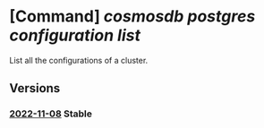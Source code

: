 # [Command] _cosmosdb postgres configuration list_

List all the configurations of a cluster.

## Versions

### [2022-11-08](/Resources/mgmt-plane/L3N1YnNjcmlwdGlvbnMve30vcmVzb3VyY2Vncm91cHMve30vcHJvdmlkZXJzL21pY3Jvc29mdC5kYmZvcnBvc3RncmVzcWwvc2VydmVyZ3JvdXBzdjIve30vY29uZmlndXJhdGlvbnM=/2022-11-08.xml) **Stable**

<!-- mgmt-plane /subscriptions/{}/resourcegroups/{}/providers/microsoft.dbforpostgresql/servergroupsv2/{}/configurations 2022-11-08 -->
